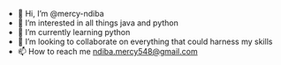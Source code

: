 - 👋 Hi, I’m @mercy-ndiba
- 👀 I’m interested in all things java and python
- 🌱 I’m currently learning python
- 💞️ I’m looking to collaborate on everything that could harness my skills 
- 📫 How to reach me ndiba.mercy548@gmail.com

<!---
mercy-ndiba/mercy-ndiba is a ✨ special ✨ repository because its `README.md` (this file) appears on your GitHub profile.
You can click the Preview link to take a look at your changes.
--->
